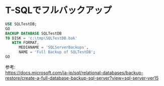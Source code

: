 # T-SQLでフルバックアップ


```sql
USE SQLTestDB;
GO
BACKUP DATABASE SQLTestDB
TO DISK = 'c:\tmp\SQLTestDB.bak'
   WITH FORMAT,
      MEDIANAME = 'SQLServerBackups',
      NAME = 'Full Backup of SQLTestDB';
GO
```

参考:  
https://docs.microsoft.com/ja-jp/sql/relational-databases/backup-restore/create-a-full-database-backup-sql-server?view=sql-server-ver15

